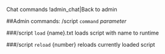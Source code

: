 ﻿Chat commands
!admin_chat|Back to admin

##Admin commands: /script `command` _parameter_

###/script `load` {name}.txt
    loads script with name to runtime

###/script `reload` {number}
    reloads currently loaded script

